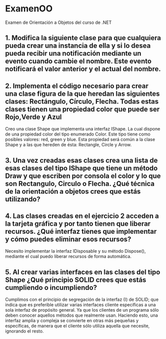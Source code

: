 # ExamenOO
Examen de Orientación a Objetos del curso de .NET

## 1. Modifica la siguiente clase para que cualquiera pueda crear una instancia de ella y si lo desea pueda recibir una notificación mediante un evento cuando cambie el nombre. Este evento notificará el valor anterior y el actual del nombre.

## 2. Implementa el código necesario para crear una clase figura de la que heredan las siguientes clases: Rectángulo, Círculo, Flecha. Todas estas clases tienen una propiedad color que puede ser Rojo,Verde y Azul
Creo una clase Shape que implementa una interfaz IShape. La cual dispone de una propiedad color del tipo enumerado Color. Este tipo tiene como posibles valores: red, green y blue. Esta propiedad será común a la clase Shape y a las que hereden de ésta: Rectangle, Circle y Arrow.

## 3. Una vez creadas esas clases crea una lista de esas clases del tipo IShape que tiene un método Draw y que escriben por consola el color y lo que son Rectangulo, Circulo o Flecha. ¿Qué técnica de la orientación a objetos crees que estás utilizando?


## 4. Las clases creadas en el ejercicio 2 acceden a la tarjeta gráfica y por tanto tienen que liberar recursos. ¿Qué interfaz tienes que implementar y cómo puedes eliminar esos recursos?
Necesito implementar la interfaz IDisposable y su método Dispose(), mediante el cual puedo liberar recursos de forma automática.

## 5. Al crear varias interfaces en las clases del tipo Shape ¿Qué principio SOLID crees que estás cumpliendo o incumpliendo?
Cumplimos con el principio de segregación de la interfaz (I) de SOLID; que indica que es preferible utilizar varias interfaces cliente específicas a una sola interfaz de propósito general. Ya que los clientes de un programa sólo deben conocer aquellos métodos que realmente usan. Haciendo esto, una interfaz amplia y compleja se convierte en otras más pequeñas y específicas, de manera que el cliente sólo utiliza aquella que necesite, ignorando el resto.
